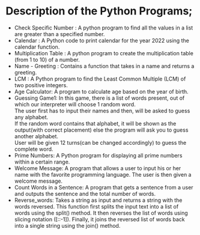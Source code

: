 # Description of the Python Programs;
* Check Specific Number : A python program to find all the values in a list are greater than a specified number.
* Calendar : A Python code to print calendar for the year 2022 using the calendar function.
* Multiplication Table : A python program to create the multiplication table (from 1 to 10) of a number. 
* Name - Greeting : Contains a function that takes in a name and returns a greeting.
* LCM : A Python program to find the Least Common Multiple (LCM) of two positive integers.
* Age Calculator: A program to calculate age based on the year of birth.
* Guessing Game1: In this game, there is a list of words present, out of which our interpreter will choose 1 random word. <br>
The user first has to input their names and then, will be asked to guess any alphabet. <br>
If the random word contains that alphabet, it will be shown as the output(with correct placement) else the program will ask you to guess another alphabet.<br>
User will be given 12 turns(can be changed accordingly) to guess the complete word. <br>
* Prime Numbers: A Python program for displaying all prime numbers within a certain range. 
* Welcome Message: A program that allows a user to input his or her name with the favorite programming language. The user is then given a welcome message. 
* Count Words in a Sentence: A program that gets a sentence from a user and outputs the sentence and the total number of words. 
* Reverse_words: Takes a string as input and returns a string with the words reversed. This function first splits the input text into a list of words using the split() method. It then reverses the list of words using slicing notation ([::-1]). Finally, it joins the reversed list of words back into a single string using the join() method. <br>
